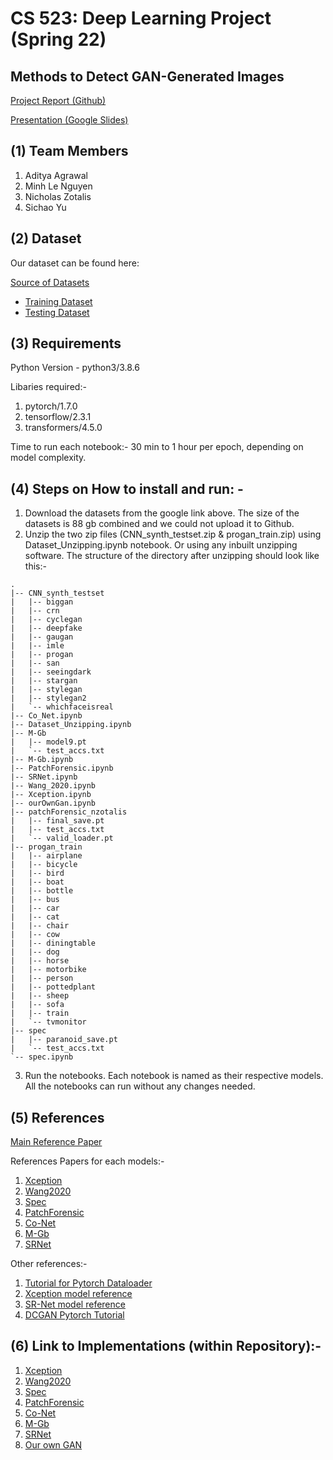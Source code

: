 # CS 523: Deep Learning Project (Spring 22)
## Methods to Detect GAN-Generated Images 

[Project Report (Github)](https://github.com/Aditya-Agrawal-8730/Masters_Projects_BU_MS_AI/blob/main/Methods%20to%20Detect%20GAN-Generated%20Images/523%20Project%20Final%20Report.pdf)

[Presentation (Google Slides)](https://docs.google.com/presentation/d/1krUXYfpzmqlbyrfA53yYeDE4Wx6tsYp40nwFmgY7wd0/edit?usp=sharing)

## (1) Team Members

1. Aditya Agrawal
2. Minh Le Nguyen
3. Nicholas Zotalis
4. Sichao Yu

## (2) Dataset

Our dataset can be found here:

[Source of Datasets](https://github.com/PeterWang512/CNNDetection#3-dataset)

- [Training Dataset](https://drive.google.com/file/d/1iVNBV0glknyTYGA9bCxT_d0CVTOgGcKh/view)  
- [Testing Dataset](https://drive.google.com/file/d/1z_fD3UKgWQyOTZIBbYSaQ-hz4AzUrLC1/view)


## (3) Requirements

Python Version - python3/3.8.6 

Libaries required:- 
1. pytorch/1.7.0 
2. tensorflow/2.3.1 
3. transformers/4.5.0

Time to run each notebook:- 30 min to 1 hour per epoch, depending on model complexity.

## (4) Steps on How to install and run: -

  1. Download the datasets from the google link above. The size of the datasets is 88 gb combined and we could not upload it to Github.
  2. Unzip the two zip files (CNN_synth_testset.zip & progan_train.zip) using Dataset_Unzipping.ipynb notebook. Or using any inbuilt unzipping software. The structure of the directory after unzipping should look like this:-

```
.
|-- CNN_synth_testset
|   |-- biggan
|   |-- crn
|   |-- cyclegan
|   |-- deepfake
|   |-- gaugan
|   |-- imle
|   |-- progan
|   |-- san
|   |-- seeingdark
|   |-- stargan
|   |-- stylegan
|   |-- stylegan2
|   `-- whichfaceisreal
|-- Co_Net.ipynb
|-- Dataset_Unzipping.ipynb
|-- M-Gb
|   |-- model9.pt
|   `-- test_accs.txt
|-- M-Gb.ipynb
|-- PatchForensic.ipynb
|-- SRNet.ipynb
|-- Wang_2020.ipynb
|-- Xception.ipynb
|-- ourOwnGan.ipynb
|-- patchForensic_nzotalis
|   |-- final_save.pt
|   |-- test_accs.txt
|   `-- valid_loader.pt
|-- progan_train
|   |-- airplane
|   |-- bicycle
|   |-- bird
|   |-- boat
|   |-- bottle
|   |-- bus
|   |-- car
|   |-- cat
|   |-- chair
|   |-- cow
|   |-- diningtable
|   |-- dog
|   |-- horse
|   |-- motorbike
|   |-- person
|   |-- pottedplant
|   |-- sheep
|   |-- sofa
|   |-- train
|   `-- tvmonitor
|-- spec
|   |-- paranoid_save.pt
|   `-- test_accs.txt
`-- spec.ipynb
```
  3. Run the notebooks. Each notebook is named as their respective models. All the notebooks can run without any changes needed.

## (5) References

[Main Reference Paper](https://arxiv.org/abs/2104.02617)

References Papers for each models:-   
1. [Xception](https://ieeexplore.ieee.org/document/8397040)  
2. [Wang2020](https://arxiv.org/abs/1912.11035)  
3. [Spec](https://arxiv.org/abs/1907.06515)  
4. [PatchForensic](https://arxiv.org/abs/2008.10588)  
5. [Co-Net](https://arxiv.org/abs/1903.06836)  
6. [M-Gb](https://arxiv.org/abs/1902.11153)  
7. [SRNet](http://www.ws.binghamton.edu/fridrich/research/SRNet.pdf)  

Other references:-  
1. [Tutorial for Pytorch Dataloader](https://pytorch.org/tutorials/beginner/transfer_learning_tutorial.html)
2. [Xception model reference](https://github.com/tstandley/Xception-PyTorch)
3. [SR-Net model reference](https://github.com/brijeshiitg/Pytorch-implementation-of-SRNet)
4. [DCGAN Pytorch Tutorial](https://pytorch.org/tutorials/beginner/dcgan_faces_tutorial.html)

## (6) Link to Implementations (within Repository):-

1. [Xception](https://github.com/Aditya-Agrawal-8730/Masters_Projects_BU_MS_AI/blob/main/Methods%20to%20Detect%20GAN-Generated%20Images/Xception.ipynb)  
2. [Wang2020](https://github.com/Aditya-Agrawal-8730/Masters_Projects_BU_MS_AI/blob/main/Methods%20to%20Detect%20GAN-Generated%20Images/Wang_2020.ipynb)  
3. [Spec](https://github.com/Aditya-Agrawal-8730/Masters_Projects_BU_MS_AI/blob/main/Methods%20to%20Detect%20GAN-Generated%20Images/spec.ipynb)  
4. [PatchForensic](https://github.com/Aditya-Agrawal-8730/Masters_Projects_BU_MS_AI/blob/main/Methods%20to%20Detect%20GAN-Generated%20Images/PatchForensic.ipynb)  
5. [Co-Net](https://github.com/Aditya-Agrawal-8730/Masters_Projects_BU_MS_AI/blob/main/Methods%20to%20Detect%20GAN-Generated%20Images/Co_Net.ipynb)  
6. [M-Gb](https://github.com/Aditya-Agrawal-8730/Masters_Projects_BU_MS_AI/blob/main/Methods%20to%20Detect%20GAN-Generated%20Images/M-Gb.ipynb)  
7. [SRNet](https://github.com/Aditya-Agrawal-8730/Masters_Projects_BU_MS_AI/blob/main/Methods%20to%20Detect%20GAN-Generated%20Images/SRNet.ipynb)  
8. [Our own GAN](https://github.com/Aditya-Agrawal-8730/Masters_Projects_BU_MS_AI/blob/main/Methods%20to%20Detect%20GAN-Generated%20Images/ourOwnGan.ipynb)  
